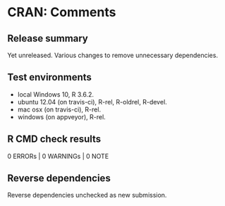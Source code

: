 # CRAN: Comments

## Release summary

Yet unreleased. Various changes to remove unnecessary dependencies.

## Test environments

* local Windows 10, R 3.6.2.
* ubuntu 12.04 (on travis-ci), R-rel, R-oldrel, R-devel.
* mac osx (on travis-ci), R-rel.
* windows (on appveyor), R-rel.

## R CMD check results

0 ERRORs | 0 WARNINGs | 0 NOTE

## Reverse dependencies

Reverse dependencies unchecked as new submission.
